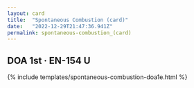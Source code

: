 ```yaml
---
layout: card
title:  "Spontaneous Combustion (card)"
date:   "2022-12-29T21:47:36.941Z"
permalink: spontaneous-combustion_(card)
---
```


## DOA 1st &middot; EN-154 U

{% include templates/spontaneous-combustion-doa1e.html %}
